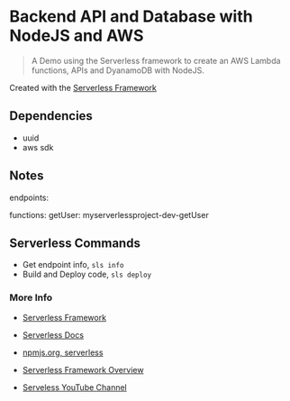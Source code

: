 # Backend API and Database with NodeJS and AWS

>A Demo using the Serverless framework to create an AWS Lambda functions, APIs and DyanamoDB with NodeJS.


Created with the [Serverless Framework](https://github.com/serverless-components/fullstack-app)


## Dependencies

- uuid
- aws sdk


## Notes
endpoints:


functions:
  getUser: myserverlessproject-dev-getUser


## Serverless Commands

- Get endpoint info, ` sls info `
- Build and Deploy code,  `sls deploy `



### More Info


- [Serverless Framework](https://github.com/serverless-components/fullstack-app)

- [Serverless Docs](https://www.serverless.com/framework/docs/)

- [npmjs.org, serverless](https://www.npmjs.com/package/serverless)

- [Serverless Framework Overview](https://www.youtube.com/watch?v=-Nf0ui3qP2E)

- [Serveless YouTube Channel](https://www.youtube.com/channel/UCFYG383lawh9Hrs_DEKTtdg)

